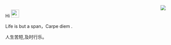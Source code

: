 


<img align="right" src="https://github-readme-stats.vercel.app/api?username=lanzhu1993&show_icons=true&count_private=true&hide=contribs&include_all_commits=true&theme=highcontrast&bg_color=30,e96443,904e95" />

Hi <img src="https://media.giphy.com/media/hvRJCLFzcasrR4ia7z/giphy.gif" width="25px">

Life is but a span，Carpe diem .

人生苦短,及时行乐。



